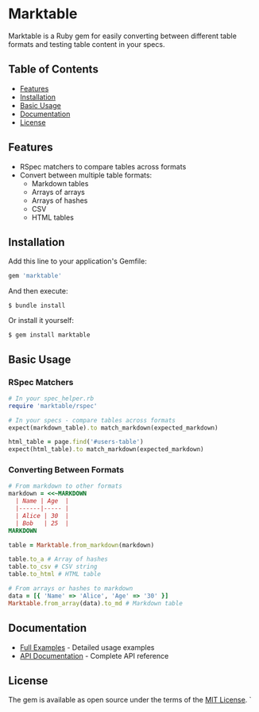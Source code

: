 # Marktable

Marktable is a Ruby gem for easily converting between different table formats and testing table content in your specs.

## Table of Contents

- [Features](#features)
- [Installation](#installation)
- [Basic Usage](#basic-usage)
- [Documentation](#documentation)
- [License](#license)

## Features

* RSpec matchers to compare tables across formats
* Convert between multiple table formats:
  - Markdown tables
  - Arrays of arrays
  - Arrays of hashes
  - CSV
  - HTML tables

## Installation

Add this line to your application's Gemfile:

```ruby
gem 'marktable'
```

And then execute:

```
$ bundle install
```

Or install it yourself:

```
$ gem install marktable
```

## Basic Usage

### RSpec Matchers

```ruby
# In your spec_helper.rb
require 'marktable/rspec'

# In your specs - compare tables across formats
expect(markdown_table).to match_markdown(expected_markdown)

html_table = page.find('#users-table')
expect(html_table).to match_markdown(expected_markdown)
```

### Converting Between Formats

```ruby
# From markdown to other formats
markdown = <<~MARKDOWN
  | Name | Age  |
  |------|----- |
  | Alice | 30  |
  | Bob   | 25  |
MARKDOWN

table = Marktable.from_markdown(markdown)

table.to_a # Array of hashes
table.to_csv # CSV string
table.to_html # HTML table

# From arrays or hashes to markdown
data = [{ 'Name' => 'Alice', 'Age' => '30' }]
Marktable.from_array(data).to_md # Markdown table
```

## Documentation

* [Full Examples](docs/examples.md) - Detailed usage examples
* [API Documentation](docs/api_documentation.md) - Complete API reference

## License

The gem is available as open source under the terms of the [MIT License](https://opensource.org/licenses/MIT).
`
